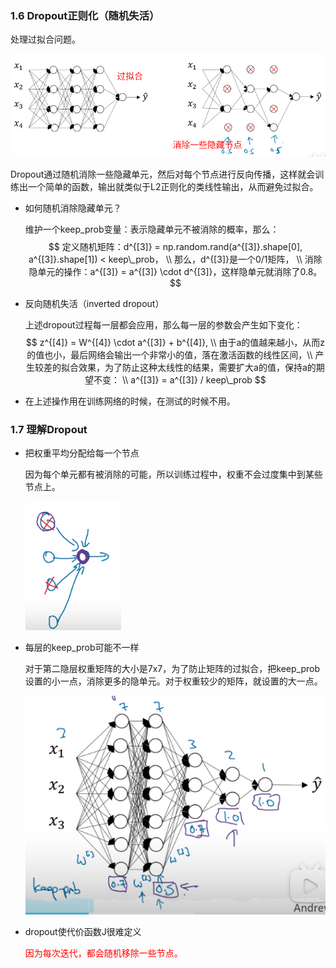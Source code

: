 

### 1.6 Dropout正则化（随机失活）

处理过拟合问题。

![image-20221014115315240](./pic/image-20221014115315240.png)

Dropout通过随机消除一些隐藏单元，然后对每个节点进行反向传播，这样就会训练出一个简单的函数，输出就类似于L2正则化的类线性输出，从而避免过拟合。

- 如何随机消除隐藏单元？

  维护一个keep_prob变量：表示隐藏单元不被消除的概率，那么：
  $$
  定义随机矩阵：d^{[3]} = np.random.rand(a^{[3]}.shape[0], a^{[3]}.shape[1]) < keep\_prob， \\
  那么，d^{[3]}是一个0/1矩阵， \\
  消除隐单元的操作：a^{[3]} = a^{[3]} \cdot d^{[3]}，这样隐单元就消除了0.8。
  $$

- 反向随机失活（inverted dropout）

  上述dropout过程每一层都会应用，那么每一层的参数会产生如下变化：
  $$
  z^{[4]} = W^{[4]} \cdot a^{[3]} + b^{[4]}, \\
  由于a的值越来越小，从而z的值也小，最后网络会输出一个非常小的值，落在激活函数的线性区间，\\
  产生较差的拟合效果，为了防止这种太线性的结果，需要扩大a的值，保持a的期望不变： \\
  a^{[3]} = a^{[3]} / keep\_prob
  $$

- 在上述操作用在训练网络的时候，在测试的时候不用。





### 1.7 理解Dropout

- 把权重平均分配给每一个节点

  因为每个单元都有被消除的可能，所以训练过程中，权重不会过度集中到某些节点上。

  ![image-20221014162638182](./pic/image-20221014162638182.png)



- 每层的keep_prob可能不一样

  对于第二隐层权重矩阵的大小是7x7，为了防止矩阵的过拟合，把keep_prob设置的小一点，消除更多的隐单元。对于权重较少的矩阵，就设置的大一点。

  ![image-20221014162202424](./pic/image-20221014162202424.png)

- dropout使代价函数J很难定义

  <font color=red>因为每次迭代，都会随机移除一些节点。</font>